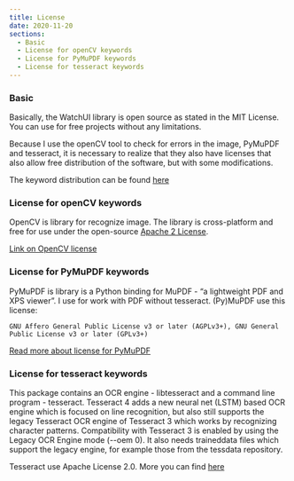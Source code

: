 ```yaml
---
title: License
date: 2020-11-20
sections:
  - Basic
  - License for openCV keywords
  - License for PyMuPDF keywords
  - License for tesseract keywords
---
```

### Basic
Basically, the WatchUI library is open source as stated in the MIT License. You can use for free projects without any limitations.

Because I use the openCV tool to check for errors in the image, PyMuPDF and tesseract, it is necessary to realize that they also have licenses that also allow free distribution of the software, but with some modifications.

The keyword distribution can be found [here](/keywords.md#keyword-breakdown)

### License for openCV keywords
OpenCV is library for recognize image. The library is cross-platform and free for use under the open-source [Apache 2 License](https://www.apache.org/licenses/LICENSE-2.0).

[Link on OpenCV license](https://github.com/opencv/opencv/blob/master/LICENSE)


### License for PyMuPDF keywords
PyMuPDF is library is a Python binding for MuPDF - “a lightweight PDF and XPS viewer”.
I use for work with PDF without tesseract. (Py)MuPDF use this license:
```
GNU Affero General Public License v3 or later (AGPLv3+), GNU General Public License v3 or later (GPLv3+)
```

[Read more about license for PyMuPDF](https://www.gnu.org/licenses/agpl-3.0.en.html)

### License for tesseract keywords
This package contains an OCR engine - libtesseract and a command line program - tesseract. Tesseract 4 adds a new neural net (LSTM) based OCR engine which is focused on line recognition, but also still supports the legacy Tesseract OCR engine of Tesseract 3 which works by recognizing character patterns. Compatibility with Tesseract 3 is enabled by using the Legacy OCR Engine mode (--oem 0). It also needs traineddata files which support the legacy engine, for example those from the tessdata repository.

Tesseract use Apache License 2.0. More you can find [here](https://github.com/tesseract-ocr/tesseract/blob/master/LICENSE)